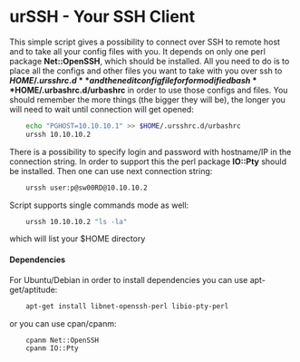 urSSH - Your SSH Client
========================

This simple script gives a possibility to connect over SSH to remote host and to take all your
config files with you. It depends on only one perl package **Net::OpenSSH**, which  should be installed. 
All you need to do is to place all the configs and other files you want to take with you 
over ssh to **$HOME/.ursshrc.d** and then edit config file for for modified bash **$HOME/.urbashrc.d/urbashrc**
in order to use those configs and files.
You should remember the more things (the bigger they will be), the longer you will need to wait until connection 
will get opened:

```bash
    echo "PGHOST=10.10.10.1" >> $HOME/.ursshrc.d/urbashrc
    urssh 10.10.10.2
```

There is a possibility to specify login and password with hostname/IP in the connection string. In order 
to support this the perl package **IO::Pty** should be installed. Then one can use next connection string:

```bash
    urssh user:p@sw00RD@10.10.10.2
```

Script supports single commands mode as well:

```bash
    urssh 10.10.10.2 "ls -la"
```

which will list your $HOME directory

#### Dependencies 

For Ubuntu/Debian in order to install dependencies you can use apt-get/aptitude:

```bash
    apt-get install libnet-openssh-perl libio-pty-perl
```

or you can use cpan/cpanm:

```bash
    cpanm Net::OpenSSH
    cpanm IO::Pty
```
